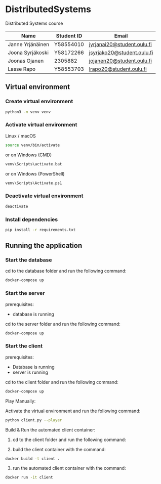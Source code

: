 # DistributedSystems
Distributed Systems course


| Name             | Student ID | Email                      |
| ---------------- | ---------- | -------------------------- |
| Janne Yrjänäinen | Y58554010  | jyrjanai20@student.oulu.fi |
| Joona Syrjäkoski | Y58172266  | jsyrjako20@student.oulu.fi |
| Joonas Ojanen    | 2305882    | jojanen20@student.oulu.fi  |
| Lasse Rapo       | Y58553703  | lrapo20@student.oulu.fi    |


## Virtual environment
### Create virtual environment

```bash
python3 -m venv venv
```

### Activate virtual environment

Linux / macOS
```bash
source venv/bin/activate
```
or on Windows (CMD)
```bash
venv\Scripts\activate.bat
```
or on Windows (PowerShell)
```bash
venv\Scripts\Activate.ps1
```

### Deactivate virtual environment

```bash
deactivate
```

### Install dependencies

```bash
pip install -r requirements.txt
```


## Running the application

### Start the database

cd to the database folder and run the following command:

```bash
docker-compose up
```

### Start the server

prerequisites:
- database is running

cd to the server folder and run the following command:

```bash
docker-compose up
```

### Start the client

prerequisites:
- Database is running
- server is running

cd to the client folder and run the following command:

```bash
docker-compose up
```

Play Manually:

Activate the virtual environment and run the following command:

```bash
python client.py --player
```

Build & Run the automated client container:

1. cd to the client folder and run the following command:

2. build the client container with the command:

```bash
docker build -t client .
```

3. run the automated client container with the command:

```bash
docker run -it client
```


